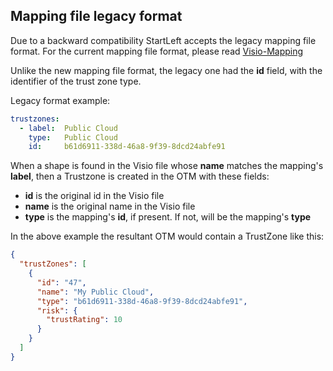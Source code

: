 ## Mapping file legacy format 

Due to a backward compatibility StartLeft accepts the legacy mapping file format.
For the current mapping file format, please read [Visio-Mapping](../Visio-Mapping.md)



Unlike the new mapping file format, the legacy one had the **id** field,
 with the identifier of the trust zone type.

Legacy format example:
```yaml
trustzones:
  - label:  Public Cloud
    type:   Public Cloud
    id:     b61d6911-338d-46a8-9f39-8dcd24abfe91
```

When a shape is found in the Visio file whose **name** matches the mapping's **label**, then a Trustzone is created
in the OTM with these fields:
- **id** is the original id in the Visio file
- **name** is the original name in the Visio file
- **type** is the mapping's **id**, if present. If not, will be the mapping's **type**

In the above example the resultant OTM would contain a TrustZone like this:
```json
{
  "trustZones": [
    {
      "id": "47",
      "name": "My Public Cloud",
      "type": "b61d6911-338d-46a8-9f39-8dcd24abfe91",
      "risk": {
        "trustRating": 10
      }
    }
  ]
}
```